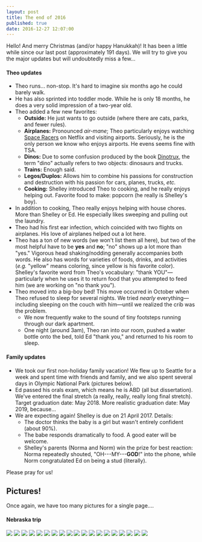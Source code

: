 ```yaml
---
layout: post
title: The end of 2016
published: true
date: 2016-12-27 12:07:00
---
```


Hello! And merry Christmas (and/or happy Hanukkah)! It has been a little while since our last post (approximately 191 days). We will try to give you the major updates but will undoubtedly miss a few...

#### Theo updates

- Theo runs... non-stop. It's hard to imagine six months ago he could barely walk.
- He has also sprinted into toddler mode. While he is only 18 months, he does a very solid impression of a two-year old.
- Theo added a few new favorites:
  - __Outside:__ He just wants to go outside (where there are cats, parks, and fewer rules).
  - __Airplanes:__ Pronounced _air-mane_; Theo particularly enjoys watching [Space Racers](http://spaceracers.org/en) on Netflix and visiting airports. Seriously, he is the only person we know who enjoys airports. He evens seems fine with TSA.
  - __Dinos:__ Due to some confusion produced by the book [Dinotrux](https://en.wikipedia.org/wiki/Dinotrux), the term "dino" actually refers to two objects: dinosaurs and trucks.
  - __Trains:__ Enough said.
  - __Legos/Duplos:__ Allows him to combine his passions for construction and destruction with his passion for cars, planes, trucks, _etc._
  - __Cooking:__ Shelley introduced Theo to cooking, and he really enjoys helping out. Favorite food to make: popcorn (he really is Shelley's boy).
- In addition to cooking, Theo really enjoys helping with house chores. More than Shelley or Ed. He especially likes sweeping and pulling out the laundry.
- Theo had his first ear infection, which coincided with two flights on airplanes. His love of airplanes helped out a lot here.
- Theo has a ton of new words (we won't list them all here), but two of the most helpful have to be __yes__ and __no__; "no" shows up a lot more than "yes." Vigorous head shaking/nodding generally accompanies both words. He also has words for varieties of foods, drinks, and activities (_e.g._ "yellow" means coloring, since yellow is his favorite color). Shelley's favorite word from Theo's vocabulary: "thank YOU"—particularly when he uses it to return food that you attempted to feed him (we are working on "no thank you").
- Theo moved into a big-boy bed! This move occurred in October when Theo refused to sleep for several nights. We tried _nearly_ everything—including sleeping on the couch with him—until we realized the crib was the problem.
  - We now frequently wake to the sound of tiny footsteps running through our dark apartment.
  - One night (around 3am), Theo ran into our room, pushed a water bottle onto the bed, told Ed "thank you," and returned to his room to sleep.

#### Family updates

- We took our first non-holiday family vacation! We flew up to Seattle for a week and spent time with friends and family, and we also spent several days in Olympic National Park (pictures below).
- Ed passed his orals exam, which means he is ABD (all but dissertation). We've entered the final stretch (a really, really, really long final stretch). Target graduation date: May 2018. More realistic graduation date: May 2019, because...
- We are expecting again! Shelley is due on 21 April 2017. Details:
  - The doctor thinks the baby is a girl but wasn't entirely confident (about 90%).
  - The babe responds dramatically to food. A good eater will be welcome.
  - Shelley's parents (Norma and Norm) win the prize for best reaction: Norma repeatedly shouted, "OH---MY---__GOD__!" into the phone, while Norm congratulated Ed on being a stud (literally).

Please pray for us!

## Pictures!

Once again, we have too many pictures for a single page....

#### Nebraska trip

![](https://s26.postimg.org/r6hgr7f55/DSCF15964.jpg)
![](https://s26.postimg.org/6nmkm517t/DSCF15980.jpg)
![](https://s26.postimg.org/jgaom2ctl/DSCF15985.jpg)
![](https://s26.postimg.org/4ct3vpfu1/DSCF15989.jpg)
![](https://s26.postimg.org/tk3zvyiy1/DSCF16003.jpg)
![](https://s26.postimg.org/dzwm5f8tl/DSCF16032.jpg)
![](https://s26.postimg.org/8d097y6ax/DSCF16049.jpg)
![](https://s26.postimg.org/wuscvu8vd/DSCF16090.jpg)
![](https://s26.postimg.org/70ik628vd/DSCF16111.jpg)
![](https://s26.postimg.org/4kgqs7qsp/DSCF16113.jpg)
![](https://s26.postimg.org/dgriw5hex/DSCF16119.jpg)
![](https://s26.postimg.org/t3ndn9kkp/DSCF16126.jpg)
![](https://s26.postimg.org/ygc81e8h5/DSCF16141.jpg)
![](https://s26.postimg.org/knxt5rhpl/DSCF16145.jpg)
![](https://s26.postimg.org/mh0pu32w9/DSCF16156.jpg)
![](https://s26.postimg.org/ty9x9asfd/DSCF16172.jpg)
![](https://s26.postimg.org/56ab22b8p/DSCF16188.jpg)
![](https://s26.postimg.org/4i1gj4cix/DSCF16198.jpg)
![](https://s26.postimg.org/5ycz19fft/DSCF16206.jpg)
